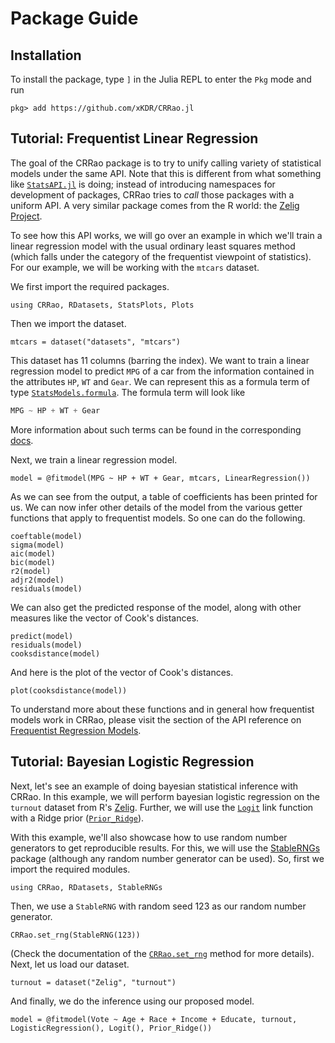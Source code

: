 # Package Guide

## Installation

To install the package, type `]` in the Julia REPL to enter the `Pkg` mode and run

```
pkg> add https://github.com/xKDR/CRRao.jl
```

## Tutorial: Frequentist Linear Regression

The goal of the CRRao package is to try to unify calling variety of statistical models under the same API. Note that this is different from what something like [`StatsAPI.jl`](https://github.com/JuliaStats/StatsAPI.jl) is doing; instead of introducing namespaces for development of packages, CRRao tries to *call* those packages with a uniform API. A very similar package comes from the R world: the [Zelig Project](https://zeligproject.org/).

To see how this API works, we will go over an example in which we'll train a linear regression model with the usual ordinary least squares method (which falls under the category of the frequentist viewpoint of statistics). For our example, we will be working with the `mtcars` dataset.

We first import the required packages.

```@repl ols_linear_regression
using CRRao, RDatasets, StatsPlots, Plots
```

Then we import the dataset.

```@repl ols_linear_regression
mtcars = dataset("datasets", "mtcars")
```

This dataset has 11 columns (barring the index). We want to train a linear regression model to predict `MPG` of a car from the information contained in the attributes `HP`, `WT` and `Gear`. We can represent this as a formula term of type [`StatsModels.formula`](https://juliastats.org/StatsModels.jl/stable/api/#StatsModels.@formula). The formula term will look like

```julia
MPG ~ HP + WT + Gear
```

More information about such terms can be found in the corresponding [docs](https://juliastats.org/StatsModels.jl/stable/api/#StatsModels.@formula). 

Next, we train a linear regression model.

```@repl ols_linear_regression
model = @fitmodel(MPG ~ HP + WT + Gear, mtcars, LinearRegression())
```

As we can see from the output, a table of coefficients has been printed for us. We can now infer other details of the model from the various getter functions that apply to frequentist models. So one can do the following.

```@repl ols_linear_regression
coeftable(model)
sigma(model)
aic(model)
bic(model)
r2(model)
adjr2(model)
residuals(model)
```

We can also get the predicted response of the model, along with other measures like the vector of Cook's distances.

```@repl ols_linear_regression
predict(model)
residuals(model)
cooksdistance(model)
```

And here is the plot of the vector of Cook's distances.
```@example ols_linear_regression
plot(cooksdistance(model))
```

To understand more about these functions and in general how frequentist models work in CRRao, please visit the section of the API reference on [Frequentist Regression Models](@ref).

## Tutorial: Bayesian Logistic Regression

Next, let's see an example of doing bayesian statistical inference with CRRao. In this example, we will perform bayesian logistic regression on the `turnout` dataset from R's [Zelig](https://zeligproject.org/). Further, we will use the [`Logit`](@ref) link function with a Ridge prior ([`Prior_Ridge`](@ref)).

With this example, we'll also showcase how to use random number generators to get reproducible results. For this, we will use the [StableRNGs](https://github.com/JuliaRandom/StableRNGs.jl) package (although any random number generator can be used). So, first we import the required modules.

```@repl bayesian_logistic_regression
using CRRao, RDatasets, StableRNGs
```

Then, we use a `StableRNG` with random seed 123 as our random number generator.

```@repl bayesian_logistic_regression
CRRao.set_rng(StableRNG(123))
```

(Check the documentation of the [`CRRao.set_rng`](@ref) method for more details). Next, let us load our dataset.

```@repl bayesian_logistic_regression
turnout = dataset("Zelig", "turnout")
```

And finally, we do the inference using our proposed model.

```@repl bayesian_logistic_regression
model = @fitmodel(Vote ~ Age + Race + Income + Educate, turnout, LogisticRegression(), Logit(), Prior_Ridge())
```
